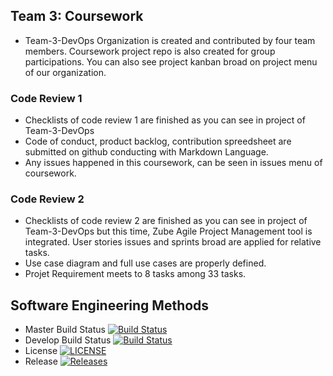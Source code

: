 ## Team 3: Coursework
- Team-3-DevOps Organization is created and contributed by four team members. Coursework project repo is also created for group participations. You can also see project kanban broad on project menu of our organization. 

### Code Review 1
- Checklists of code review 1 are finished as you can see in project of Team-3-DevOps 
- Code of conduct, product backlog, contribution spreedsheet are submitted on github conducting with Markdown Language.  
- Any issues happened in this coursework, can be seen in issues menu of coursework.

### Code Review 2
- Checklists of code review 2 are finished as you can see in project of Team-3-DevOps but this time, Zube Agile Project Management tool is integrated. User stories issues and sprints broad are applied for relative tasks.  
- Use case diagram and full use cases are properly defined.
- Projet Requirement meets to 8 tasks among 33 tasks.

## Software Engineering Methods
- Master Build Status [![Build Status](https://travis-ci.com/Team-3-DevOps/Coursework.svg?branch=master)](https://travis-ci.com/Team-3-DevOps/Coursework)
- Develop Build Status [![Build Status](https://travis-ci.com/Team-3-DevOps/Coursework.svg?branch=master)](https://travis-ci.com/Team-3-DevOps/Coursework)
- License [![LICENSE](https://img.shields.io/github/license/Team-3-DevOps/Coursework.svg?style=flat-square)](https://github.com//Coursework/blob/master/LICENSE)
- Release [![Releases](https://img.shields.io/github/release/Team-3-DevOps/Coursework/all.svg?style=flat-square)](https://github.com/Team-3-DevOps/Coursework/releases)
